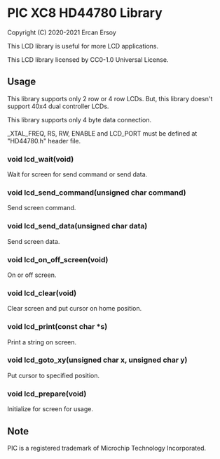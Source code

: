 # PIC XC8 HD44780 Library

Copyright (C) 2020-2021 Ercan Ersoy

This LCD library is useful for more LCD applications.

This LCD library licensed by CC0-1.0 Universal License.

## Usage

This library supports only 2 row or 4 row LCDs. But, this library
doesn't support 40x4 dual controller LCDs.

This library supports only 4 byte data connection.

_XTAL_FREQ, RS, RW, ENABLE and LCD_PORT must be defined at "HD44780.h"
header file.

### void lcd_wait(void)

Wait for screen for send command or send data.

### void lcd_send_command(unsigned char command)

Send screen command.

### void lcd_send_data(unsigned char data)

Send screen data.

### void lcd_on_off_screen(void)

On or off screen.

### void lcd_clear(void)

Clear screen and put cursor on home position.

### void lcd_print(const char *s)

Print a string on screen.

### void lcd_goto_xy(unsigned char x, unsigned char y)

Put cursor to specified position.

### void lcd_prepare(void)

Initialize for screen for usage.

## Note

PIC is a registered trademark of Microchip Technology Incorporated.

